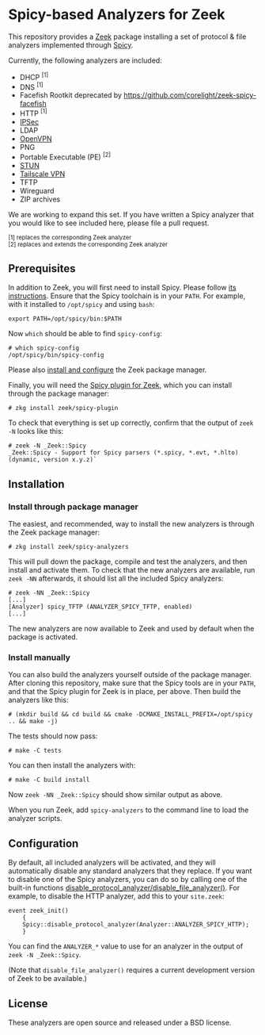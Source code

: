 
# Spicy-based Analyzers for Zeek

This repository provides a [Zeek](https://github.com/zeek/zeek)
package installing a set of protocol & file analyzers implemented
through [Spicy](https://github.com/zeek/spicy).

Currently, the following analyzers are included:

- DHCP <sup>[1]</sup>
- DNS <sup>[1]</sup>
- Facefish Rootkit deprecated by <https://github.com/corelight/zeek-spicy-facefish>
- HTTP <sup>[1]</sup>
- [IPSec](https://github.com/zeek/spicy-analyzers/tree/main/analyzer/ipsec)
- LDAP
- [OpenVPN](https://github.com/zeek/spicy-analyzers/tree/main/analyzer/openvpn)
- PNG
- Portable Executable (PE) <sup>[2]</sup>
- [STUN](https://github.com/zeek/spicy-analyzers/tree/main/analyzer/stun)
- [Tailscale VPN](https://github.com/zeek/spicy-analyzers/tree/main/analyzer/tailscale)
- TFTP
- Wireguard
- ZIP archives

We are working to expand this set. If you have written a Spicy
analyzer that you would like to see included here, please file a pull
request.

<sup>[1] replaces the corresponding Zeek analyzer</sup>\
<sup>[2] replaces and extends the corresponding Zeek analyzer</sup>

## Prerequisites

In addition to Zeek, you will first need to install Spicy. Please
follow [its instructions](https://docs.zeek.org/projects/spicy/en/latest/installation.html).
Ensure that the Spicy toolchain is in your ``PATH``. For example, with
it installed to `/opt/spicy` and using `bash`:

    export PATH=/opt/spicy/bin:$PATH

Now `which` should be able to find `spicy-config`:

    # which spicy-config
    /opt/spicy/bin/spicy-config

Please also [install and configure](https://docs.zeek.org/projects/package-manager/en/stable/quickstart.html)
the Zeek package manager.

Finally, you will need the [Spicy plugin for
Zeek](https://github.com/zeek/spicy-plugin), which you can install
through the package manager:

    # zkg install zeek/spicy-plugin

To check that everything is set up correctly, confirm that the output of
`zeek -N` looks like this:

    # zeek -N _Zeek::Spicy
    _Zeek::Spicy - Support for Spicy parsers (*.spicy, *.evt, *.hlto) (dynamic, version x.y.z)`

## Installation

### Install through package manager

The easiest, and recommended, way to install the new analyzers is
through the Zeek package manager:

    # zkg install zeek/spicy-analyzers

This will pull down the package, compile and test the analyzers, and
then install and activate them. To check that the new analyzers are
available, run `zeek -NN` afterwards, it should list all the included
Spicy analyzers:

    # zeek -NN _Zeek::Spicy
    [...]
    [Analyzer] spicy_TFTP (ANALYZER_SPICY_TFTP, enabled)
    [...]

The new analyzers are now available to Zeek and used by default when
the package is activated.

### Install manually

You can also build the analyzers yourself outside of the package
manager. After cloning this repository, make sure that the Spicy tools are
in your `PATH`, and that the Spicy plugin for Zeek is in place, per
above. Then build the analyzers like this:

    # (mkdir build && cd build && cmake -DCMAKE_INSTALL_PREFIX=/opt/spicy .. && make -j)

The tests should now pass:

    # make -C tests

You can then install the analyzers with:

    # make -C build install

Now `zeek -NN _Zeek::Spicy` should show similar output as above.

When you run Zeek, add `spicy-analyzers` to the command line to load
the analyzer scripts.

## Configuration

By default, all included analyzers will be activated, and they will
automatically disable any standard analyzers that they replace. If you
want to disable one of the Spicy analyzers, you can do so by calling
one of the built-in functions
[disable_protocol_analyzer/disable_file_analyzer()](https://docs.zeek.org/projects/spicy/en/latest/zeek.html#functions).
For example, to disable the HTTP analyzer, add this to your
`site.zeek`:

```.zeek
event zeek_init()
    {
    Spicy::disable_protocol_analyzer(Analyzer::ANALYZER_SPICY_HTTP);
    }
```

You can find the `ANALYZER_*` value to use for an analyzer in the
output of `zeek -N _Zeek::Spicy`.

(Note that `disable_file_analyzer()` requires a current development
version of Zeek to be available.)

## License

These analyzers are open source and released under a BSD license.

